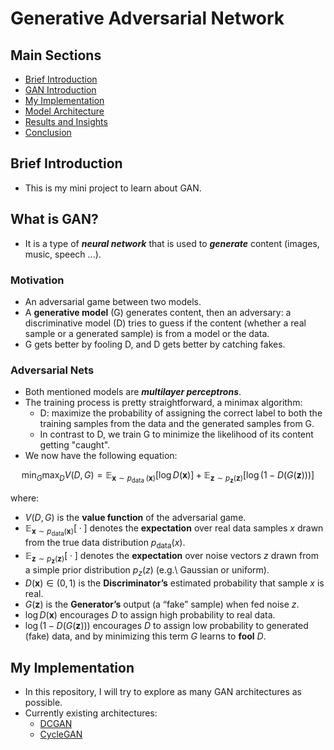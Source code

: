 # Generative Adversarial Network

## Main Sections
- [Brief Introduction](#brief-introduction)
- [GAN Introduction](#what-is-gan)
- [My Implementation](#my-implementation)
- [Model Architecture](#model-architecture)
- [Results and Insights](#results)
- [Conclusion](#conclusion)

## Brief Introduction

- This is my mini project to learn about GAN.

## What is GAN?
- It is a type of ***neural network*** that is used to ***generate*** content (images, music, speech ...).

### Motivation
- An adversarial game between two models.
- A **generative model** (G) generates content, then an adversary: a discriminative model (D) tries to guess if the content (whether a real sample or a generated sample) is from a model or the data.
- G gets better by fooling D, and D gets better by catching fakes.

### Adversarial Nets
- Both mentioned models are ***multilayer perceptrons***.
- The training process is pretty straightforward, a minimax algorithm:
	- D: maximize the probability of assigning the correct label to both the training samples from the data and the generated samples from G.
	- In contrast to D, we train G to minimize the likelihood of its content getting "caught".
 - We now have the following equation:
```math
\min _G \max _D V(D, G)=\mathbb{E}_{\boldsymbol{x} \sim p_{\text {data }}(\boldsymbol{x})}[\log D(\boldsymbol{x})]+\mathbb{E}_{\boldsymbol{z} \sim p_{\boldsymbol{z}}(\boldsymbol{z})}[\log (1-D(G(\boldsymbol{z})))]
```
where:

- $`V(D, G)`$ is the **value function** of the adversarial game.  
- $`\mathbb{E}_{\boldsymbol{x}\sim p_{\text{data}}(\boldsymbol{x})}[\;\cdot\;]`$ denotes the **expectation** over real data samples $x$ drawn from the true data distribution $`p_{\text{data}}(x)`$.  
- $`\mathbb{E}_{\boldsymbol{z}\sim p_{\boldsymbol{z}}(\boldsymbol{z})}[\;\cdot\;]`$ denotes the **expectation** over noise vectors $z$ drawn from a simple prior distribution $`p_z(z)`$ (e.g.\ Gaussian or uniform).  
- $`D(\boldsymbol{x})\in(0,1)`$ is the **Discriminator’s** estimated probability that sample $`x`$ is real.  
- $`G(\boldsymbol{z})`$ is the **Generator’s** output (a “fake” sample) when fed noise $`z`$.  
- $`\log D(\boldsymbol{x})`$ encourages $`D`$ to assign high probability to real data.  
- $`\log\bigl(1 - D(G(\boldsymbol{z}))\bigr)`$ encourages $`D`$ to assign low probability to generated (fake) data, and by minimizing this term $`G`$ learns to **fool** $`D`$. 

## My Implementation

- In this repository, I will try to explore as many GAN architectures as possible.
- Currently existing architectures:
    - [DCGAN](dcgan.md)
    - [CycleGAN](cyclegan.md)